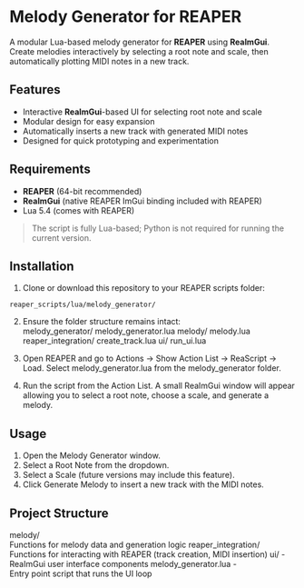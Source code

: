 # Melody Generator for REAPER

A modular Lua-based melody generator for **REAPER** using **ReaImGui**.  
Create melodies interactively by selecting a root note and scale, then automatically plotting MIDI notes in a new track.

## Features

- Interactive **ReaImGui**-based UI for selecting root note and scale  
- Modular design for easy expansion  
- Automatically inserts a new track with generated MIDI notes  
- Designed for quick prototyping and experimentation

## Requirements

- **REAPER** (64-bit recommended)  
- **ReaImGui** (native REAPER ImGui binding included with REAPER)  
- Lua 5.4 (comes with REAPER)  

> The script is fully Lua-based; Python is not required for running the current version.

## Installation

1. Clone or download this repository to your REAPER scripts folder:

```text
reaper_scripts/lua/melody_generator/
```

2. Ensure the folder structure remains intact:  
     melody_generator/
        melody_generator.lua
        melody/
            melody.lua
        reaper_integration/
            create_track.lua
        ui/
            run_ui.lua
   
3. Open REAPER and go to Actions → Show Action List → ReaScript → Load.
Select melody_generator.lua from the melody_generator folder.

4. Run the script from the Action List. A small ReaImGui window will appear allowing you to select a root note, choose a scale, and generate a melody.


## Usage
  1. Open the Melody Generator window.
  2. Select a Root Note from the dropdown.
  3. Select a Scale (future versions may include this feature).
  4. Click Generate Melody to insert a new track with the MIDI notes.

## Project Structure
  melody/	                
  Functions for melody data and generation logic
  reaper_integration/	    
  Functions for interacting with REAPER (track creation, MIDI insertion)
  ui/ -                    
  ReaImGui user interface components
  melody_generator.lua -               
  Entry point script that runs the UI loop
  

